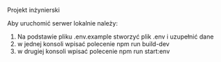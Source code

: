Projekt inżynierski

Aby uruchomić serwer lokalnie należy:
1. Na podstawie pliku .env.example stworzyć plik .env i uzupełnić dane
2. w jednej konsoli wpisać polecenie npm run build-dev
3. w drugiej konsoli wpisać polecenie npm run start:env
